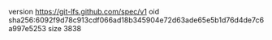 version https://git-lfs.github.com/spec/v1
oid sha256:6092f9d78c913cdf066ad18b345904e72d63ade65e5b1d76d4de7c6a997e5253
size 3838
